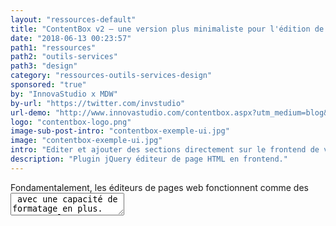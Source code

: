 ```yaml
---
layout: "ressources-default"
title: "ContentBox v2 — une version plus minimaliste pour l'édition de page HTML"
date: "2018-06-13 00:23:57"
path1: "ressources"
path2: "outils-services"
path3: "design"
category: "ressources-outils-services-design"
sponsored: "true"
by: "InnovaStudio x MDW"
by-url: "https://twitter.com/invstudio"
url-demo: "http://www.innovastudio.com/contentbox.aspx?utm_medium=blog&utm_campaign=content&utm_source=magazineduwebdesign"
logo: "contentbox-logo.png"
image-sub-post-intro: "contentbox-exemple-ui.jpg"
image: "contentbox-exemple-ui.jpg"
intro: "Editer et ajouter des sections directement sur le frontend de vos pages HTML."
description: "Plugin jQuery éditeur de page HTML en frontend."
---
```

Fondamentalement, les éditeurs de pages web fonctionnent comme des <TEXTAREA> avec une capacité de formatage en plus. Par exemple, l'insertion d'images, table, style, etc. L'équipe de développeurs à l'origine de ContentBox a de nombreuses années d'expériences sur le développement de ce type d'outil. Mais ils ont aussi remarqué que les pages Web devraient être composées de plusieurs sections afin de répondre à de multiples contextes d'usages. C'est de là qu'est venue l'idée de ContentBox.

Ce plugin jQuery vous permet d'ajouter en ligne des sections éditables et de les modifier directement au sein de votre page HTML — non pas en back end mais directement en front end.

Le résultat peut être ensuite exporter au format HTML/CSS et intégrer sur votre serveur. Chaque section peut avoir une ou plusieurs colonnes (boîtes) et chacune est éditable. Cela permet d'avoir la main sur la mise en page et le contenu parallèlement. C'est une chose que les éditeurs de texte riche type <TEXTAREA> ne peuvent pas faire.

## Réalisez des interfaces de connexion sans écrire une ligne de code avec ContentBox.js

L'idée de ContentBox est de fournir aux utilisateurs un outil minimaliste pour rendre la conception et l'édition de pages Web plus facile et logique. Depuis la [version 1.x, ContentBox](https://www.magazineduwebdesign.com/ressources/outils-services/design/contentbox-js-realiser-des-modeles-de-pages-attractifs-mais-difficiles-coder/) maintient cette vision. La version 2.x augmente les capacités d'édition tout en respectant l'approche minimaliste des débuts. Consultez quelques-unes des nouveautés ci-dessous ou visitez le site Web [ContentBox](http://innovastudio.com/contentbox.aspx).

Voici ce qu'il est possible de faire avec ce plugin jQuery:

**Ajuster le positionnement, les marges et les paddings de blocs à la volée**

{% include components/content-post-default-figure-image.html param="contentbox-anim-margin-padding-set-up.gif" %}

**Positionner du contenu flexible s'adaptant aux tailles d'écran (responsive design)**

{% include components/content-post-default-figure-image.html param="contentbox-anim-responsive-set-up.gif" %}

**Styliser des blocs et contenus**

{% include components/content-post-default-figure-image.html param="contentbox-anim-style-bloc-content-set-up.gif" %}

**Animer des images en arrière plan**

{% include components/content-post-default-figure-image.html param="contentbox-anim-arriere-plan-set-up.gif" %}

**Créer des sections entièrement from scratch**

{% include components/content-post-default-figure-image.html param="contentbox-anim-creation-from-scratch.gif" %}

ContentBox s'adresse aux personnes à la recherche d'une solution pour éditer directement en front end des contenus d'une page HTML. Il s'adresse aussi aux développeurs de [thèmes WordPress](https://www.magazineduwebdesign.com/ressources/themes-wordpress/) souhaitant intégrer un éditeur afin d'augmenter l'[expérience utilisateur](https://www.magazineduwebdesign.com/conseils/guides/ux-design/) de leur produit.

## Pour aller plus loin

- [Présentation complète du plugin jQuery ContentBox.js](https://www.magazineduwebdesign.com/ressources/outils-services/design/contentbox-js-realiser-des-modeles-de-pages-attractifs-mais-difficiles-coder/) ;
- [Design Better Forms — Common mistakes designers make and how to fix them](https://uxdesign.cc/design-better-forms-96fadca0f49c) ;
- [Collections de charmantes interfaces de Web Apps et d'applications mobiles — Magazine du Webdesign](http://www.magazineduwebdesign.com/collections/).

# On en parle ?!

Avez-vous des commentaires, des questions, de l'amour ou de la haine ? Envoyer tout ça à : [guillaume@magazineduwebdesign.com](mailto:guillaume@magazineduwebdesign.com).

Prenez soin de vous. A bientôt — [@guillaumpalayer](https://twitter.com/guillaumpalayer).
